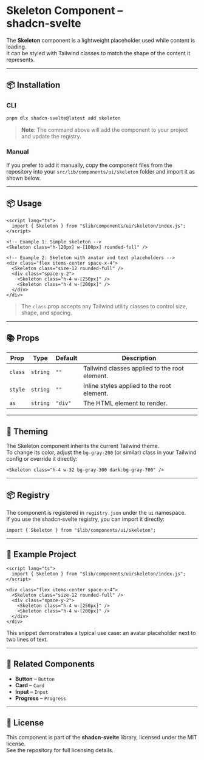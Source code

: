 # Skeleton Component – shadcn‑svelte

The **Skeleton** component is a lightweight placeholder used while content is loading.  
It can be styled with Tailwind classes to match the shape of the content it represents.

---

## 📦 Installation

### CLI

```bash
pnpm dlx shadcn-svelte@latest add skeleton
```

> **Note**: The command above will add the component to your project and update the registry.

### Manual

If you prefer to add it manually, copy the component files from the repository into your `src/lib/components/ui/skeleton` folder and import it as shown below.

---

## 📦 Usage

```svelte
<script lang="ts">
  import { Skeleton } from "$lib/components/ui/skeleton/index.js";
</script>

<!-- Example 1: Simple skeleton -->
<Skeleton class="h-[20px] w-[100px] rounded-full" />

<!-- Example 2: Skeleton with avatar and text placeholders -->
<div class="flex items-center space-x-4">
  <Skeleton class="size-12 rounded-full" />
  <div class="space-y-2">
    <Skeleton class="h-4 w-[250px]" />
    <Skeleton class="h-4 w-[200px]" />
  </div>
</div>
```

> The `class` prop accepts any Tailwind utility classes to control size, shape, and spacing.

---

## 📚 Props

| Prop | Type | Default | Description |
|------|------|---------|-------------|
| `class` | `string` | `""` | Tailwind classes applied to the root element. |
| `style` | `string` | `""` | Inline styles applied to the root element. |
| `as` | `string` | `"div"` | The HTML element to render. |

---

## 🎨 Theming

The Skeleton component inherits the current Tailwind theme.  
To change its color, adjust the `bg-gray-200` (or similar) class in your Tailwind config or override it directly:

```svelte
<Skeleton class="h-4 w-32 bg-gray-300 dark:bg-gray-700" />
```

---

## 📦 Registry

The component is registered in `registry.json` under the `ui` namespace.  
If you use the shadcn‑svelte registry, you can import it directly:

```svelte
import { Skeleton } from "$lib/components/ui/skeleton";
```

---

## 📖 Example Project

```svelte
<script lang="ts">
  import { Skeleton } from "$lib/components/ui/skeleton/index.js";
</script>

<div class="flex items-center space-x-4">
  <Skeleton class="size-12 rounded-full" />
  <div class="space-y-2">
    <Skeleton class="h-4 w-[250px]" />
    <Skeleton class="h-4 w-[200px]" />
  </div>
</div>
```

This snippet demonstrates a typical use case: an avatar placeholder next to two lines of text.

---

## 🔗 Related Components

- **Button** – `Button`
- **Card** – `Card`
- **Input** – `Input`
- **Progress** – `Progress`

---

## 📄 License

This component is part of the **shadcn‑svelte** library, licensed under the MIT license.  
See the repository for full licensing details.